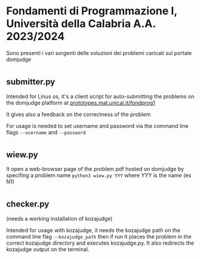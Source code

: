 # Fondamenti di Programmazione I, Università della Calabria A.A. 2023/2024

Sono presenti i vari sorgenti delle soluzioni dei problemi caricati sul portale domjudge

#

## submitter.py

Intended for Linus os, it's a client script for auto-submitting the problems on the domjudge platform 
at [prototypes.mat.unical.it/fondprog1](https://prototypes.mat.unical.it/fondprog1)

It gives also a feedback on the correctness of the problem

For usage is needed to set username and password via the command line flags `--username` and `--password`

#

## wiew.py

It open a web-browser page of the problem pdf hosted on domjudge by specifing a problem name `python3 wiew.py YYY` where YYY is the name (es N1)

#

## checker.py 

(needs a working installation of kozajudge)

Intended for usage with kozajudge, it needs the kozajudge path on the command line flag `--kozajudge_path` then if run it places the problem in the correct kozajudge directory and executes kozajudge.py. It also redirects the kozajudge output on the terminal.